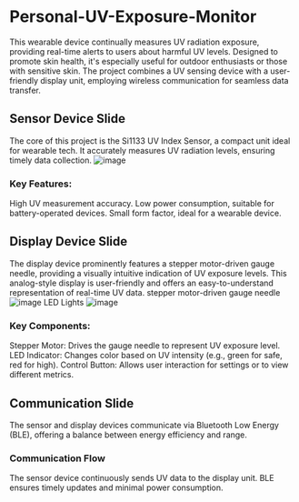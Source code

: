 # Personal-UV-Exposure-Monitor
This wearable device continually measures UV radiation exposure, providing real-time alerts to users about harmful UV levels. Designed to promote skin health, it's especially useful for outdoor enthusiasts or those with sensitive skin. The project combines a UV sensing device with a user-friendly display unit, employing wireless communication for seamless data transfer.
## Sensor Device Slide
The core of this project is the Si1133 UV Index Sensor, a compact unit ideal for wearable tech. It accurately measures UV radiation levels, ensuring timely data collection.
![image](https://github.com/LU99IS99/Personal-UV-Exposure-Monitor/assets/133922082/7a0c5158-36a8-465c-9bb8-e83836fbd194)

### Key Features:

High UV measurement accuracy.
Low power consumption, suitable for battery-operated devices.
Small form factor, ideal for a wearable device.
## Display Device Slide
The display device prominently features a stepper motor-driven gauge needle, providing a visually intuitive indication of UV exposure levels. This analog-style display is user-friendly and offers an easy-to-understand representation of real-time UV data.
stepper motor-driven gauge needle
![image](https://github.com/LU99IS99/Personal-UV-Exposure-Monitor/assets/133922082/fe76b335-75f0-44f1-b227-d4821909a4da)
LED Lights
![image](https://github.com/LU99IS99/Personal-UV-Exposure-Monitor/assets/133922082/26b31cf4-fc3d-4618-a84d-a006a7ef620a)

### Key Components:
Stepper Motor: Drives the gauge needle to represent UV exposure level.
LED Indicator: Changes color based on UV intensity (e.g., green for safe, red for high).
Control Button: Allows user interaction for settings or to view different metrics.
## Communication Slide
The sensor and display devices communicate via Bluetooth Low Energy (BLE), offering a balance between energy efficiency and range.
### Communication Flow
The sensor device continuously sends UV data to the display unit.
BLE ensures timely updates and minimal power consumption.

